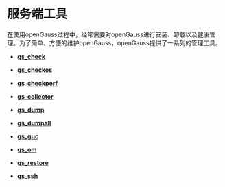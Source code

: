 # 服务端工具<a name="ZH-CN_TOPIC_0249632232"></a>

在使用openGauss过程中，经常需要对openGauss进行安装、卸载以及健康管理。为了简单、方便的维护openGauss，openGauss提供了一系列的管理工具。

-   **[gs\_check](gs_check.md)**  

-   **[gs\_checkos](gs_checkos.md)**  

-   **[gs\_checkperf](gs_checkperf.md)**  

-   **[gs\_collector](gs_collector.md)**  

-   **[gs\_dump](gs_dump.md)**  

-   **[gs\_dumpall](gs_dumpall.md)**  

-   **[gs\_guc](gs_guc.md)**  

-   **[gs\_om](gs_om.md)**  

-   **[gs\_restore](gs_restore.md)**  

-   **[gs\_ssh](gs_ssh.md)**  


